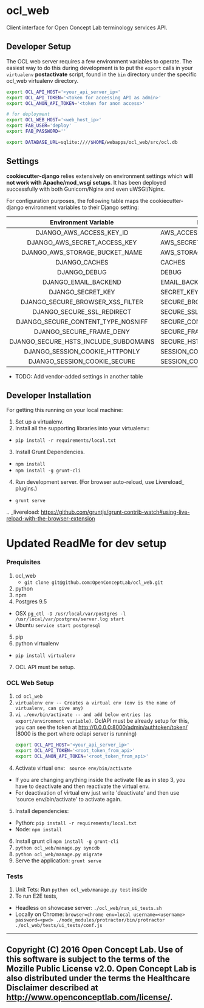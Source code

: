 # ocl_web

Client interface for Open Concept Lab terminology services API.


## Developer Setup

The OCL web server requires a few environment variables to operate. The easiest
way to do this during development is to put the `export` calls in your `virtualenv`
__postactivate__ script, found in the `bin` directory under the specific
ocl_web virtualenv directory.

```sh
export OCL_API_HOST='<your_api_server_ip>'
export OCL_API_TOKEN='<token for accessing API as admin>'
export OCL_ANON_API_TOKEN='<token for anon access>'

# for deployment
export OCL_WEB_HOST='<web_host_ip>'
export FAB_USER='deploy'
export FAB_PASSWORD=''

export DATABASE_URL=sqlite:////$HOME/webapps/ocl_web/src/ocl.db
```

## Settings

__cookiecutter-django__ relies extensively on environment settings which **will not work with Apache/mod_wsgi setups**. It has been deployed successfully with both Gunicorn/Nginx and even uWSGI/Nginx.

For configuration purposes, the following table maps the cookiecutter-django environment variables to their Django setting:

|          Environment Variable         | Django Setting                 | Development Default                            | Production Default                          |
|:-------------------------------------:|--------------------------------|------------------------------------------------|---------------------------------------------|
| DJANGO_AWS_ACCESS_KEY_ID              | AWS_ACCESS_KEY_ID              | n/a                                            | raises error                                |
| DJANGO_AWS_SECRET_ACCESS_KEY          | AWS_SECRET_ACCESS_KEY          | n/a                                            | raises error                                |
| DJANGO_AWS_STORAGE_BUCKET_NAME        | AWS_STORAGE_BUCKET_NAME        | n/a                                            | raises error                                |
| DJANGO_CACHES                         | CACHES                         | locmem                                         | memcached                                   |
| DJANGO_DEBUG                          | DEBUG                          | True                                           | False                                       |
| DJANGO_EMAIL_BACKEND                  | EMAIL_BACKEND                  | django.core.mail.backends.console.EmailBackend | django.core.mail.backends.smtp.EmailBackend |
| DJANGO_SECRET_KEY                     | SECRET_KEY                     | CHANGEME!!!                                    | raises error                                |
| DJANGO_SECURE_BROWSER_XSS_FILTER      | SECURE_BROWSER_XSS_FILTER      | n/a                                            | True                                        |
| DJANGO_SECURE_SSL_REDIRECT            | SECURE_SSL_REDIRECT            | n/a                                            | True                                        |
| DJANGO_SECURE_CONTENT_TYPE_NOSNIFF    | SECURE_CONTENT_TYPE_NOSNIFF    | n/a                                            | True                                        |
| DJANGO_SECURE_FRAME_DENY              | SECURE_FRAME_DENY              | n/a                                            | True                                        |
| DJANGO_SECURE_HSTS_INCLUDE_SUBDOMAINS | SECURE_HSTS_INCLUDE_SUBDOMAINS | n/a                                            | True                                        |
| DJANGO_SESSION_COOKIE_HTTPONLY        | SESSION_COOKIE_HTTPONLY        | n/a                                            | True                                        |
| DJANGO_SESSION_COOKIE_SECURE          | SESSION_COOKIE_SECURE          | n/a                                            | False                                       |
* TODO: Add vendor-added settings in another table

## Developer Installation

For getting this running on your local machine:

1. Set up a virtualenv.
2. Install all the supporting libraries into your virtualenv::
  * ``` pip install -r requirements/local.txt ```

3. Install Grunt Dependencies.
  * ``` npm install ```
  * ``` npm install -g grunt-cli ```

4. Run development server. (For browser auto-reload, use Livereload_ plugins.)
  * ``` grunt serve ```

.. _livereload: https://github.com/gruntjs/grunt-contrib-watch#using-live-reload-with-the-browser-extension


# Updated ReadMe for dev setup

### Prequisites

1. ocl_web  
   * ``` git clone git@github.com:OpenConceptLab/ocl_web.git ```
2. python
3. npm
4. Postgres 9.5
  * OSX ``` pg_ctl -D /usr/local/var/postgres -l /usr/local/var/postgres/server.log start ```
  * Ubuntu ``` service start postgresql ```
5. pip
6. python virtualenv
  * ``` pip install virtualenv ```
7. OCL API must be setup.

### OCL Web Setup

1. ``` cd ocl_web ```
2. ``` virtualenv env -- Creates a virtual env (env is the name of virtualenv, can give any) ```
3. ``` vi ./env/bin/activate -- and add below entries (as export/environment variable) ```.
   OclAPI must be already setup for this, you can see the token at http://0.0.0.0:8000/admin/authtoken/token/ (8000 is the port where oclapi server is running)
   ```sh
   export OCL_API_HOST='<your_api_server_ip>'
   export OCL_API_TOKEN='<root_token_from_api>'
   export OCL_ANON_API_TOKEN='<root_token_from_api>'
   
   ```
4. Activate virtual env: ``` source env/bin/activate```
  * If you are changing anything inside the activate file as in step 3, you have to deactivate and then reactivate the virtual env.
  * For deactivation of virtual env just write 'deactivate' and then use 'source env/bin/activate' to activate again.
5. Install dependencies:
  * Python: ```pip install -r requirements/local.txt```
  * Node: ``` npm install ```
6. Install grunt cli ```npm install -g grunt-cli```
7. ``` python ocl_web/manage.py syncdb ```
8. ``` python ocl_web/manage.py migrate ```
9. Serve the application: ``` grunt serve ```

### Tests

1. Unit Tets: Run ``` python ocl_web/manage.py test ``` inside 
2. To run E2E tests,
  * Headless on showcase server: ``` ./ocl_web/run_ui_tests.sh ```
  * Locally on Chrome: ``` browser=chrome env=local username=<username> password=<pwd> ./node_modules/protractor/bin/protractor ./ocl_web/tests/ui_tests/conf.js ```


---------------------------------------------------------------------
Copyright (C) 2016 Open Concept Lab. Use of this software is subject
to the terms of the Mozille Public License v2.0. Open Concept Lab is
also distributed under the terms the Healthcare Disclaimer
described at http://www.openconceptlab.com/license/.
---------------------------------------------------------------------
